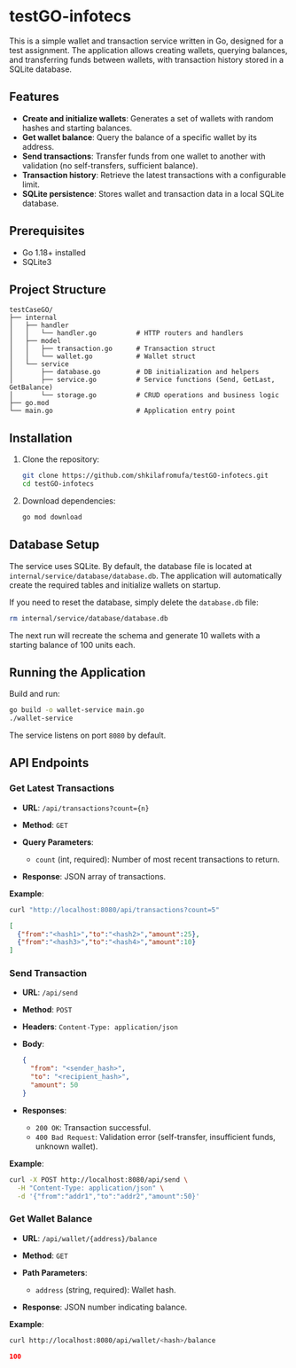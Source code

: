 # testGO-infotecs


This is a simple wallet and transaction service written in Go, designed for a test assignment. The application allows creating wallets, querying balances, and transferring funds between wallets, with transaction history stored in a SQLite database.

## Features

* **Create and initialize wallets**: Generates a set of wallets with random hashes and starting balances.
* **Get wallet balance**: Query the balance of a specific wallet by its address.
* **Send transactions**: Transfer funds from one wallet to another with validation (no self-transfers, sufficient balance).
* **Transaction history**: Retrieve the latest transactions with a configurable limit.
* **SQLite persistence**: Stores wallet and transaction data in a local SQLite database.

## Prerequisites

* Go 1.18+ installed
* SQLite3

## Project Structure

```text
testCaseGO/
├── internal
│   ├── handler
│   │   └── handler.go          # HTTP routers and handlers
│   ├── model
│   │   ├── transaction.go      # Transaction struct
│   │   └── wallet.go           # Wallet struct
│   └── service
│       ├── database.go         # DB initialization and helpers
│       ├── service.go          # Service functions (Send, GetLast, GetBalance)
│       └── storage.go          # CRUD operations and business logic
├── go.mod
└── main.go                     # Application entry point
```

## Installation

1. Clone the repository:

   ```bash
   git clone https://github.com/shkilafromufa/testGO-infotecs.git
   cd testGO-infotecs
   ```
2. Download dependencies:

   ```bash
   go mod download
   ```

## Database Setup

The service uses SQLite. By default, the database file is located at `internal/service/database/database.db`. The application will automatically create the required tables and initialize wallets on startup.

If you need to reset the database, simply delete the `database.db` file:

```bash
rm internal/service/database/database.db
```

The next run will recreate the schema and generate 10 wallets with a starting balance of 100 units each.

## Running the Application

Build and run:

```bash
go build -o wallet-service main.go
./wallet-service
```

The service listens on port `8080` by default.

## API Endpoints

### Get Latest Transactions

* **URL**: `/api/transactions?count={n}`
* **Method**: `GET`
* **Query Parameters**:

  * `count` (int, required): Number of most recent transactions to return.
* **Response**: JSON array of transactions.

**Example**:

```bash
curl "http://localhost:8080/api/transactions?count=5"
```

```json
[
  {"from":"<hash1>","to":"<hash2>","amount":25},
  {"from":"<hash3>","to":"<hash4>","amount":10}
]
```

### Send Transaction

* **URL**: `/api/send`
* **Method**: `POST`
* **Headers**: `Content-Type: application/json`
* **Body**:

  ```json
  {
    "from": "<sender_hash>",
    "to": "<recipient_hash>",
    "amount": 50
  }
  ```
* **Responses**:

  * `200 OK`: Transaction successful.
  * `400 Bad Request`: Validation error (self-transfer, insufficient funds, unknown wallet).

**Example**:

```bash
curl -X POST http://localhost:8080/api/send \
  -H "Content-Type: application/json" \
  -d '{"from":"addr1","to":"addr2","amount":50}'
```

### Get Wallet Balance

* **URL**: `/api/wallet/{address}/balance`
* **Method**: `GET`
* **Path Parameters**:

  * `address` (string, required): Wallet hash.
* **Response**: JSON number indicating balance.

**Example**:

```bash
curl http://localhost:8080/api/wallet/<hash>/balance
```

```json
100
```
